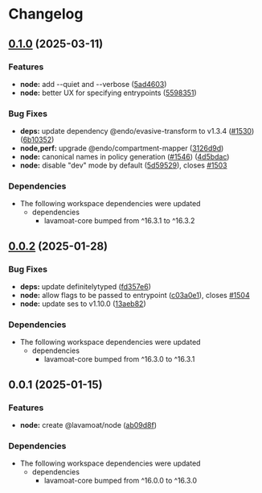 # Changelog

## [0.1.0](https://github.com/LavaMoat/LavaMoat/compare/node-v0.0.2...node-v0.1.0) (2025-03-11)


### Features

* **node:** add --quiet and --verbose ([5ad4603](https://github.com/LavaMoat/LavaMoat/commit/5ad4603c9358fb80f3ff86ab5e3b5267ae772a1f))
* **node:** better UX for specifying entrypoints ([5598351](https://github.com/LavaMoat/LavaMoat/commit/5598351e9656239dc3d8e8e8936c5f75148ff3fb))


### Bug Fixes

* **deps:** update dependency @endo/evasive-transform to v1.3.4 ([#1530](https://github.com/LavaMoat/LavaMoat/issues/1530)) ([6b10352](https://github.com/LavaMoat/LavaMoat/commit/6b10352292855c10150d2bd8566ba3ad03f2f53d))
* **node,perf:** upgrade @endo/compartment-mapper ([3126d9d](https://github.com/LavaMoat/LavaMoat/commit/3126d9d62abbcd30ddb6a14608b95209dd37ed83))
* **node:** canonical names in policy generation ([#1546](https://github.com/LavaMoat/LavaMoat/issues/1546)) ([4d5bdac](https://github.com/LavaMoat/LavaMoat/commit/4d5bdacc0540bb8a6135ecb649ee15a7d0ad8e30))
* **node:** disable "dev" mode by default ([5d59529](https://github.com/LavaMoat/LavaMoat/commit/5d59529b2428752a478590f6ad86a5eef35c770d)), closes [#1503](https://github.com/LavaMoat/LavaMoat/issues/1503)


### Dependencies

* The following workspace dependencies were updated
  * dependencies
    * lavamoat-core bumped from ^16.3.1 to ^16.3.2

## [0.0.2](https://github.com/LavaMoat/LavaMoat/compare/node-v0.0.1...node-v0.0.2) (2025-01-28)


### Bug Fixes

* **deps:** update definitelytyped ([fd357e6](https://github.com/LavaMoat/LavaMoat/commit/fd357e6b3f0b0f7c6e776bf1ec33396c4c9b4fef))
* **node:** allow flags to be passed to entrypoint ([c03a0e1](https://github.com/LavaMoat/LavaMoat/commit/c03a0e1607a3530a7a759a74c857180446d9b657)), closes [#1504](https://github.com/LavaMoat/LavaMoat/issues/1504)
* **node:** update ses to v1.10.0 ([13aeb82](https://github.com/LavaMoat/LavaMoat/commit/13aeb8277bd9a7a42c53293b595ff6a807d47b57))


### Dependencies

* The following workspace dependencies were updated
  * dependencies
    * lavamoat-core bumped from ^16.3.0 to ^16.3.1

## 0.0.1 (2025-01-15)


### Features

* **node:** create @lavamoat/node ([ab09d8f](https://github.com/LavaMoat/LavaMoat/commit/ab09d8f3aeb6cee17d8291431bcd5e39871e1fae))


### Dependencies

* The following workspace dependencies were updated
  * dependencies
    * lavamoat-core bumped from ^16.0.0 to ^16.3.0
